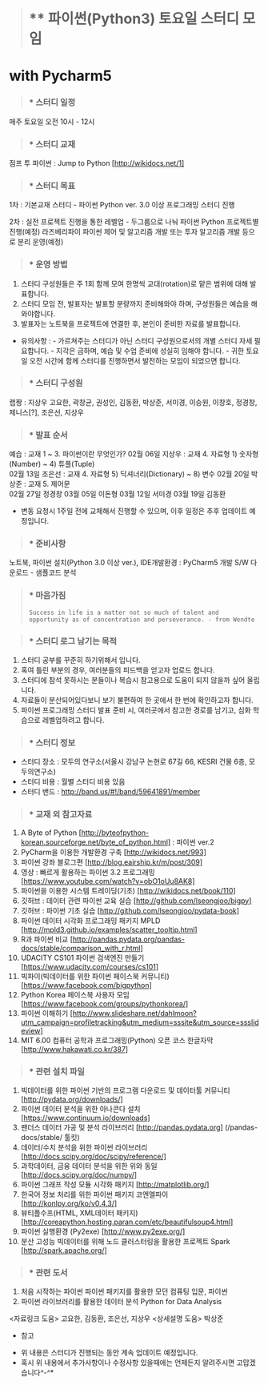 > # ** 파이썬(Python3) 토요일 스터디 모임 
  # with Pycharm5 
> ###  * 스터디 일정   
   매주 토요일 오전 10시 - 12시 

> ###  * 스터디 교재  
   점프 투 파이썬 : Jump to Python [http://wikidocs.net/1]

> ###  * 스터디 목표

   1차 : 기본교재 스터디 - 파이썬 Python ver. 3.0 이상 프로그래밍 스터디 진행
<p>2차 : 실전 프로젝트 진행을 통한 레벨업 - 두그룹으로 나눠 파이썬 Python 프로젝트별 진행(예정)
         라즈베리파이 파이썬 제어 및 알고리즘 개발 또는 투자 알고리즘 개발 등으로 분리 운영(예정)</p> 

> ### * 운영 방법
   1) 스터디 구성원들은 주 1회 함께 모여 한명씩 교대(rotation)로 맡은 범위에 대해 발표합니다. 
   2) 스터디 모임 전, 발표자는 발표할 분량까지 준비해와야 하며, 구성원들은 예습을 해와야합니다. 
   3) 발표자는 노트북을 프로젝트에 연결한 후, 본인이 준비한 자료를 발표합니다. 
   * 유의사항 : - 가르쳐주는 스터디가 아닌 스터디 구성원으로서의 개별 스터디 자세 필요합니다. 
                     - 지각은 금하며, 예습 및 수업 준비에 성실히 임해야 합니다. 
                     - 귀한 토요일 오전 시간에 함께 스터디를 진행하면서 발전하는 모임이 되었으면 합니다. 

> ### * 스터디 구성원 
   랩짱 : 지상우 
   고요한, 곽창균, 권성인, 김동환, 박상준, 서미경, 이승원, 이창호, 정경창, 제니스[?], 조은선, 지상우  

> ### * 발표 순서
   예습 : 교재 1 ~ 3. 파이썬이란 무엇인가? 
   02월 06일 지상우 : 교재 4. 자료형 1) 숫자형(Number) ~ 4) 튜플(Tuple)  
   02월 13일 조은선 : 교재 4. 자료형 5) 딕셔너리(Dictionary) ~ 8) 변수 
   02월 20일 박상준 : 교재 5. 제어문  
   02월 27일 정경창
   03월 05일 이돈형
   03월 12일 서미경
   03월 19일 김동환 
   * 변동 요청시 1주일 전에 교체해서 진행할 수 있으며, 이후 일정은 추후 업데이트 예정입니다. 

> ### * 준비사항
   노트북, 파이썬 설치(Python 3.0 이상 ver.), IDE개발환경 : PyCharm5 개발 S/W 다운로드 - 샘플코드 분석 

> ### * 마음가짐 
>  `Success in life is a matter not so much of talent and opportunity as of concentration and perseverance. - from Wendte`

> ### * 스터디 로그 남기는 목적 
   1) 스터디 공부를 꾸준히 하기위해서 입니다. 
   2) 혹여 틀린 부분의 경우, 여러분들의 피드백을 얻고자 업로드 합니다. 
   3) 스터디에 참석 못하시는 분들이나 복습시 참고용으로 도움이 되지 않을까 싶어 올립니다. 
   4) 자료들이 분산되어있다보니 보기 불편하여 한 곳에서 한 번에 확인하고자 합니다. 
   5) 파이썬 프로그래밍 스터디 발표 준비 시, 여러곳에서 참고한 경로를 남기고, 심화 학습으로 레벨업하려고 합니다. 

> ###  * 스터디 정보 
  - 스터디 장소 : 모두의 연구소(서울시 강남구 논현로 67길 66, KESRI 건물 6층, 모두의연구소)
  - 스터디 비용 : 월별 스터디 비용 있음  
  - 스터디 밴드 : http://band.us/#!/band/59641891/member 

> ### * 교재 외 참고자료 
   1) A Byte of Python [http://byteofpython-korean.sourceforge.net/byte_of_python.html] : 파이썬 ver.2 
   2) PyCharm을 이용한 개발환경 구축 [http://wikidocs.net/993]
   3) 파이썬 강좌 블로그편 [http://blog.eairship.kr/m/post/309] 
   4) 영상 : 빠르게 활용하는 파이썬 3.2 프로그래밍 [https://www.youtube.com/watch?v=obO1oUu8AK8]
   5) 파이썬을 이용한 시스템 트레이딩(기초) [http://wikidocs.net/book/110]
   6) 깃허브 : 데이터 관련 파이썬 교육 실습 [http://github.com/lseongjoo/bigpy]
   7) 깃허브 : 파이썬 기초 실습 [http://github.com/lseongjoo/pydata-book]
   8) 파이썬 데이터 시각화 프로그래밍 패키지 MPLD [http://mpld3.github.io/examples/scatter_tooltip.html]
   9) R과 파이썬 비교 [http://pandas.pydata.org/pandas-docs/stable/comparison_with_r.html]
  10) UDACITY CS101 파이썬 검색엔진 만들기 [https://www.udacity.com/courses/cs101]
  11) 빅파이(빅데이터를 위한 파이썬 페이스북 커뮤니티) [https://www.facebook.com/bigpython]
  12) Python Korea 페이스북 사용자 모임 [https://www.facebook.com/groups/pythonkorea/]
  13) 파이썬 이해하기 [http://www.slideshare.net/dahlmoon?utm_campaign=profiletracking&utm_medium=sssite&utm_source=ssslideview]
  14) MIT 6.00 컴퓨터 공학과 프로그래밍(Python) 오픈 코스 한글자막 [http://www.hakawati.co.kr/387]

> ### * 관련 설치 파일 
   1) 빅데이터를 위한 파이썬 기반의 프로그램 다운로드 및 데이터툴 커뮤니티 [http://pydata.org/downloads/]
   2) 파이썬 데이터 분석을 위한 아나콘다 설치 [https://www.continuum.io/downloads]
   3) 팬더스 데이터 가공 및 분석 라이브러리 [http://pandas.pydata.org] (/pandas-docs/stable/ 툴킷)
   4) 데이터/수치 분석을 위한 파이썬 라이브러리 [http://docs.scipy.org/doc/scipy/reference/]
   5) 과학데이터, 금융 데이터 분석을 위한 위와 동일 [http://docs.scipy.org/doc/numpy/]
   6) 파이썬 그래프 작성 모듈 시각화 패키지 [http://matplotlib.org/]
   7) 한국어 정보 처리를 위한 파이썬 패키지 코엔엘파이 [http://konlpy.org/ko/v0.4.3/]
   8) 뷰티플수프(HTML, XML데이터 패키지)[http://coreapython.hosting.paran.com/etc/beautifulsoup4.html]
   9) 파이썬 실행환경 (Py2exe) [http://www.py2exe.org/]
   10) 분산 고성능 빅데이터를 위해 노드 클러스터링을 활용한 프로젝트 Spark [http://spark.apache.org/]

> ### * 관련 도서 
   1) 처음 시작하는 파이썬 파이썬 패키지를 활용한 모던 컴퓨팅 입문, 파이썬 
   2) 파이썬 라이브러리를 활용한 데이터 분석 Python for Data Analysis 

   <자료링크 도움> 고요한, 김동환, 조은선, 지상우 
   <상세설명 도움> 박상준 

* 참고
- 위 내용은 스터디가 진행되는 동안 계속 업데이트 예정입니다. 
- 혹시 위 내용에서 추가사항이나 수정사항 있을때에는 언제든지 알려주시면 고맙겠습니다^-^* 

